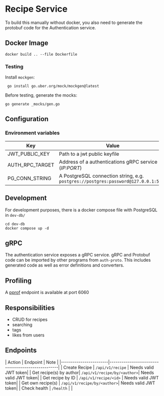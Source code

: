 # Recipe Service

To build this manually without docker, you also need to generate the protobuf code for the Authentication service.
## Docker Image

```shell
docker build .. --file Dockerfile
```

### Testing

Install `mockgen`:
```shell
 go install go.uber.org/mock/mockgen@latest
```

Before testing, generate the mocks:

```shell
go generate _mocks/gen.go
```
## Configuration

### Environment variables

| Key            | Value                                                                              |
|----------------|------------------------------------------------------------------------------------|
| JWT_PUBLIC_KEY | Path to a jwt public keyfile                                                       |
| AUTH_RPC_TARGET| Address of a authentications gRPC service (_IP:PORT_)                              |
| PG_CONN_STRING | A PostgreSQL connection string, e.g. `postgres://postgres:password@127.0.0.1:5432` |

## Development

For development purposes, there is a docker compose file with PostgreSQL in `dev-db/`

```shell
cd dev-db
docker compose up -d
```

## gRPC

The authentication service exposes a gRPC service.
gRPC and Protobuf code can be imported by other programs from `auth-proto`.
This includes generated code as well as error definitions and converters.


## Profiling

A [pprof](https://pkg.go.dev/net/http/pprof@go1.21.6) endpoint is available at port 6060

## Responsibilities

- CRUD for recipes
- searching
- tags
- likes from users

## Endpoints

| Action                 | Endpoint                    | Note                 |
|------------------------|----------------------------------------------------|
| Create Recipe          | `/api/v1/recipe`            | Needs valid JWT token|
| Get recipe(s) by author| `/api/v1/recipe/by/<author>`| Needs valid JWT token|
| Get recipe by ID       | `/api/v1/recipe/<id>`       | Needs valid JWT token|
| Get own recipe(s)      | `/api/v1/recipe/by/<author>`| Needs valid JWT token|
| Check health           | `/health`                   |                      |
